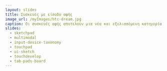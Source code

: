 ```yaml
---
layout: slides
title: Συσκευές με είσοδο αφής 
image_url: /myImages/htc-dream.jpg
caption: Οι συσκευές αφής αποτελούν μια νέα και εξελισσόμενη κατηγορία συσκευών όπου η αλληλεπίδραση συμβαίνει με την αφή επί της οθόνης που είνια και έξοδος ταυτόχρονα. Η τεχνολογία αυτή ξεκίνησε μια νέα εποχή στην αλληλεπίδραση αλλά και στον προγραμματισμό νέου τύπου εφαρμογών.
slides:
  - sketchpad
  - multimodal
  - input-device-taxonomy
  - touchpad
  - ui-sketch
  - touchdevelop
  - tab-pads-board
---
```

